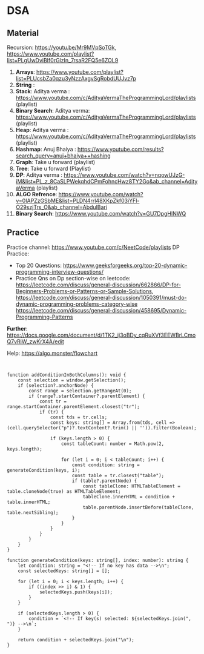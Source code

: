 # DSA



## Material

Recursion: https://youtu.be/Mr9MVpSoTGk, https://www.youtube.com/playlist?list=PLgUwDviBIf0rGlzIn_7rsaR2FQ5e6ZOL9
1. **Arrays**: https://www.youtube.com/playlist?list=PLUcsbZa0qzu3yNzzAxgvSgRobdUUJvz7p
2. **String**  : 
3. **Stack**: Aditya verma : https://www.youtube.com/c/AdityaVermaTheProgrammingLord/playlists (playlist)
4. **Binary Search**: Aditya verma: https://www.youtube.com/c/AdityaVermaTheProgrammingLord/playlists (playlist)
5. **Heap**: Aditya verma : https://www.youtube.com/c/AdityaVermaTheProgrammingLord/playlists (playlist)
6. **Hashmap**: Anuj Bhaiya : https://www.youtube.com/results?search_query=anuj+bhaiya++hashing
7. **Graph**: Take u forward (playlist)
8. **Tree**:  Take u forward (Playlist)
9. **DP**: Aditya verma : https://www.youtube.com/watch?v=nqowUJzG-iM&list=PL_z_8CaSLPWekqhdCPmFohncHwz8TY2Go&ab_channel=AdityaVerma  (playlist)
10. **ALGO Refrence**: https://www.youtube.com/watch?v=0IAPZzGSbME&list=PLDN4rrl48XKpZkf03iYFl-O29szjTrs_O&ab_channel=AbdulBari
11. **Binary Search**: https://www.youtube.com/watch?v=GU7DpgHINWQ



## Practice


Practice channel: https://www.youtube.com/c/NeetCode/playlists
DP Practice:
- Top 20 Questions: https://www.geeksforgeeks.org/top-20-dynamic-programming-interview-questions/
- Practice Qns on Dp section-wise on leetcode:  https://leetcode.com/discuss/general-discussion/662866/DP-for-Beginners-Problems-or-Patterns-or-Sample-Solutions,                                                         https://leetcode.com/discuss/general-discussion/1050391/must-do-dynamic-programming-problems-category-wise
  https://leetcode.com/discuss/general-discussion/458695/Dynamic-Programming-Patterns


**Further**: https://docs.google.com/document/d/1TK2_ij3oBDy_cqRuXVf3EEWBrLCmoQ7vRiW_zwKrX4A/edit

Help: https://algo.monster/flowchart







```


function addConditionInBothColumns(): void {
    const selection = window.getSelection();
    if (selection?.anchorNode) {
        const range = selection.getRangeAt(0);
        if (range?.startContainer?.parentElement) {
            const tr = range.startContainer.parentElement.closest("tr");
            if (tr) {
                const tds = tr.cells;
                const keys: string[] = Array.from(tds, cell => (cell.querySelector("p")?.textContent?.trim() || '')).filter(Boolean);

                if (keys.length > 0) {
                    const tableCount: number = Math.pow(2, keys.length);

                    for (let i = 0; i < tableCount; i++) {
                        const condition: string = generateCondition(keys, i);
                        const table = tr.closest("table");
                        if (table?.parentNode) {
                            const tableClone: HTMLTableElement = table.cloneNode(true) as HTMLTableElement;
                            tableClone.innerHTML = condition + table.innerHTML;
                            table.parentNode.insertBefore(tableClone, table.nextSibling);
                        }
                    }
                }
            }
        }
    }
}

function generateCondition(keys: string[], index: number): string {
    let condition: string = "<!-- If no key has data -->\n";
    const selectedKeys: string[] = [];

    for (let i = 0; i < keys.length; i++) {
        if ((index >> i) & 1) {
            selectedKeys.push(keys[i]);
        }
    }

    if (selectedKeys.length > 0) {
        condition = `<!-- If key(s) selected: ${selectedKeys.join(", ")} -->\n`;
    }

    return condition + selectedKeys.join("\n");
}


        
```








